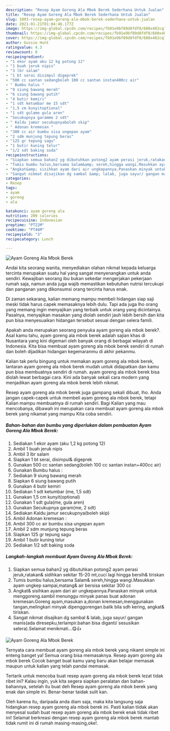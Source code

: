 ```yaml
---
description: "Resep Ayam Goreng Ala Mbok Berek Sederhana Untuk Jualan"
title: "Resep Ayam Goreng Ala Mbok Berek Sederhana Untuk Jualan"
slug: 1093-resep-ayam-goreng-ala-mbok-berek-sederhana-untuk-jualan
date: 2021-01-21T01:04:46.177Z
image: https://img-global.cpcdn.com/recipes/fb91e9bf89d8fdf0/680x482cq70/ayam-goreng-ala-mbok-berek-foto-resep-utama.jpg
thumbnail: https://img-global.cpcdn.com/recipes/fb91e9bf89d8fdf0/680x482cq70/ayam-goreng-ala-mbok-berek-foto-resep-utama.jpg
cover: https://img-global.cpcdn.com/recipes/fb91e9bf89d8fdf0/680x482cq70/ayam-goreng-ala-mbok-berek-foto-resep-utama.jpg
author: Gussie Hunt
ratingvalue: 4.3
reviewcount: 8
recipeingredient:
- "1 ekor ayam aku 12 kg potong 12"
- "1 buah jeruk nipis"
- "3 lbr salam"
- "1 bt serai disimpul digeprek"
- "500 cc santan sedangboleh 100 cc santan instan400cc air"
- " Bumbu halus "
- "9 siung bawang merah"
- "6 siung bawang putih"
- "4 butir kemiri"
- "1 sdt ketumbar me 15 sdt"
- "1,5 cm kunyitoptional"
- "1 sdt gulame gula aren"
- "Secukupnya garamme 2 sdt"
- " Kaldu jamur secukupnyaboleh skip"
- " Adonan kremesan "
- "300 cc air bumbu sisa ungepan ayam"
- "2 sdm munjung tepung beras"
- "125 gr tepung sagu"
- "1 butir kuning telur"
- "1/2 sdt baking soda"
recipeinstructions:
- "Siapkan semua bahan2 yg dibutuhkan potong2 ayam perasi jeruk,ratakan&amp; sidihkan sekitar 15-20 mt,cuci lagi hingga bersih&amp; tiriskan"
- "Tumis bumbu halus,bersama Salam&amp; sereh,hingga wangi.Masukkan ayam ungkep sampai,matang&amp; air bersisa sekitar 300 cc"
- "Angkat&amp; sisihkan ayam dari air ungkepannya.Panaskan minyak untuk menggoreng.sambil menunggu minyak panas buat adonan kremesan.Goreng ayam,masukan a,donan kremesan,menggunakan tangan,melingkari minyak dipenggorengan.balik bila sdh kering, angkat&amp; tiriskan."
- "Sangat nikmat disajikan dg sambal &amp; lalab, juga sayur/ gangan manis(ada diresepku,terlampir.bahan bisa diganti/ sesusikan selera).Selamat menikmati...😋👍"
categories:
- Resep
tags:
- ayam
- goreng
- ala

katakunci: ayam goreng ala 
nutrition: 209 calories
recipecuisine: Indonesian
preptime: "PT22M"
cooktime: "PT46M"
recipeyield: "3"
recipecategory: Lunch

---
```



![Ayam Goreng Ala Mbok Berek](https://img-global.cpcdn.com/recipes/fb91e9bf89d8fdf0/680x482cq70/ayam-goreng-ala-mbok-berek-foto-resep-utama.jpg)

Andai kita seorang wanita, menyediakan olahan nikmat kepada keluarga tercinta merupakan suatu hal yang sangat menyenangkan untuk anda sendiri. Kewajiban seorang ibu bukan sekedar mengerjakan pekerjaan rumah saja, namun anda juga wajib memastikan kebutuhan nutrisi tercukupi dan panganan yang dikonsumsi orang tercinta harus enak.

Di zaman  sekarang, kalian memang mampu membeli hidangan siap saji meski tidak harus capek memasaknya lebih dulu. Tapi ada juga lho orang yang memang ingin menyajikan yang terbaik untuk orang yang dicintainya. Pasalnya, menyajikan masakan yang diolah sendiri jauh lebih bersih dan kita pun bisa menyesuaikan hidangan tersebut sesuai dengan selera famili. 



Apakah anda merupakan seorang penyuka ayam goreng ala mbok berek?. Asal kamu tahu, ayam goreng ala mbok berek adalah sajian khas di Nusantara yang kini digemari oleh banyak orang di berbagai wilayah di Indonesia. Kita bisa membuat ayam goreng ala mbok berek sendiri di rumah dan boleh dijadikan hidangan kegemaranmu di akhir pekanmu.

Kalian tak perlu bingung untuk memakan ayam goreng ala mbok berek, lantaran ayam goreng ala mbok berek mudah untuk didapatkan dan kamu pun bisa membuatnya sendiri di rumah. ayam goreng ala mbok berek bisa diolah lewat berbagai cara. Kini ada banyak sekali cara modern yang menjadikan ayam goreng ala mbok berek lebih nikmat.

Resep ayam goreng ala mbok berek juga gampang sekali dibuat, lho. Anda jangan capek-capek untuk membeli ayam goreng ala mbok berek, tetapi Kalian mampu membuatnya di rumah sendiri. Bagi Kalian yang mau mencobanya, dibawah ini merupakan cara membuat ayam goreng ala mbok berek yang nikamat yang mampu Kita coba sendiri.

<!--inarticleads1-->

##### Bahan-bahan dan bumbu yang diperlukan dalam pembuatan Ayam Goreng Ala Mbok Berek:

1. Sediakan 1 ekor ayam (aku 1,2 kg potong 12)
1. Ambil 1 buah jeruk nipis
1. Ambil 3 lbr salam
1. Siapkan 1 bt serai, disimpul&amp; digeprek
1. Gunakan 500 cc santan sedang(boleh 100 cc santan instan+400cc air)
1. Gunakan  Bumbu halus :
1. Sediakan 9 siung bawang merah
1. Siapkan 6 siung bawang putih
1. Gunakan 4 butir kemiri
1. Sediakan 1 sdt ketumbar (me, 1,5 sdt)
1. Gunakan 1,5 cm kunyit(optional)
1. Gunakan 1 sdt gula(me, gula aren)
1. Gunakan Secukupnya garam(me, 2 sdt)
1. Sediakan  Kaldu jamur secukupnya(boleh skip)
1. Ambil  Adonan kremesan :
1. Ambil 300 cc air bumbu sisa ungepan ayam
1. Ambil 2 sdm munjung tepung beras
1. Siapkan 125 gr tepung sagu
1. Ambil 1 butir kuning telur
1. Sediakan 1/2 sdt baking soda




<!--inarticleads2-->

##### Langkah-langkah membuat Ayam Goreng Ala Mbok Berek:

1. Siapkan semua bahan2 yg dibutuhkan potong2 ayam perasi jeruk,ratakan&amp; sidihkan sekitar 15-20 mt,cuci lagi hingga bersih&amp; tiriskan
1. Tumis bumbu halus,bersama Salam&amp; sereh,hingga wangi.Masukkan ayam ungkep sampai,matang&amp; air bersisa sekitar 300 cc
1. Angkat&amp; sisihkan ayam dari air ungkepannya.Panaskan minyak untuk menggoreng.sambil menunggu minyak panas buat adonan kremesan.Goreng ayam,masukan a,donan kremesan,menggunakan tangan,melingkari minyak dipenggorengan.balik bila sdh kering, angkat&amp; tiriskan.
1. Sangat nikmat disajikan dg sambal &amp; lalab, juga sayur/ gangan manis(ada diresepku,terlampir.bahan bisa diganti/ sesusikan selera).Selamat menikmati...😋👍
<img src="//assets-global.cpcdn.com/assets/icons/button_play-2c75c40dde080a61004c1f40b05d8f140eaff45d7e9e6481dc71c63d2e7c4909.png" alt="Ayam Goreng Ala Mbok Berek">



Ternyata cara membuat ayam goreng ala mbok berek yang nikamt simple ini enteng banget ya! Semua orang bisa memasaknya. Resep ayam goreng ala mbok berek Cocok banget buat kamu yang baru akan belajar memasak maupun untuk kalian yang telah pandai memasak.

Tertarik untuk mencoba buat resep ayam goreng ala mbok berek lezat tidak ribet ini? Kalau ingin, yuk kita segera siapkan peralatan dan bahan-bahannya, setelah itu buat deh Resep ayam goreng ala mbok berek yang enak dan simple ini. Benar-benar taidak sulit kan. 

Oleh karena itu, daripada anda diam saja, maka kita langsung saja hidangkan resep ayam goreng ala mbok berek ini. Pasti kalian tiidak akan menyesal sudah buat resep ayam goreng ala mbok berek enak tidak ribet ini! Selamat berkreasi dengan resep ayam goreng ala mbok berek mantab tidak rumit ini di rumah masing-masing,oke!.

